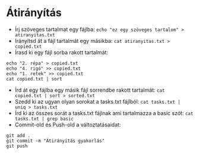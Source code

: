 # Átirányítás

* Írj szöveges tartalmat egy fájlba: `echo "ez egy szöveges tartalom" > atiranyitas.txt`
* Irányítsd át a fájl tartalmát egy másikba: `cat atiranyitas.txt > copied.txt`
* Írasd ki egy fájl sorba rakott tartalmát: 
```
echo "2. répa" > copied.txt
echo "4. rigó" >> copied.txt
echo "1. retek" >> copied.txt
cat copied.txt | sort
```
* Írd át egy fájlba egy másik fájl sorrendbe rakott tartalmát: `cat copied.txt | sort > sorted.txt`
* Szedd ki az ugyan olyan sorokat a tasks.txt fájlból: `cat tasks.txt | uniq > tasks.txt`
* Írd ki az összes sorát a tasks.txt fájlnak ami tartalmazza a basic szót: `cat tasks.txt | grep basic`
* Commit-old és Push-old a változtatásaidat:
```
git add .
git commit -m "Átirányítás gyakorlás"
git push
``` 
